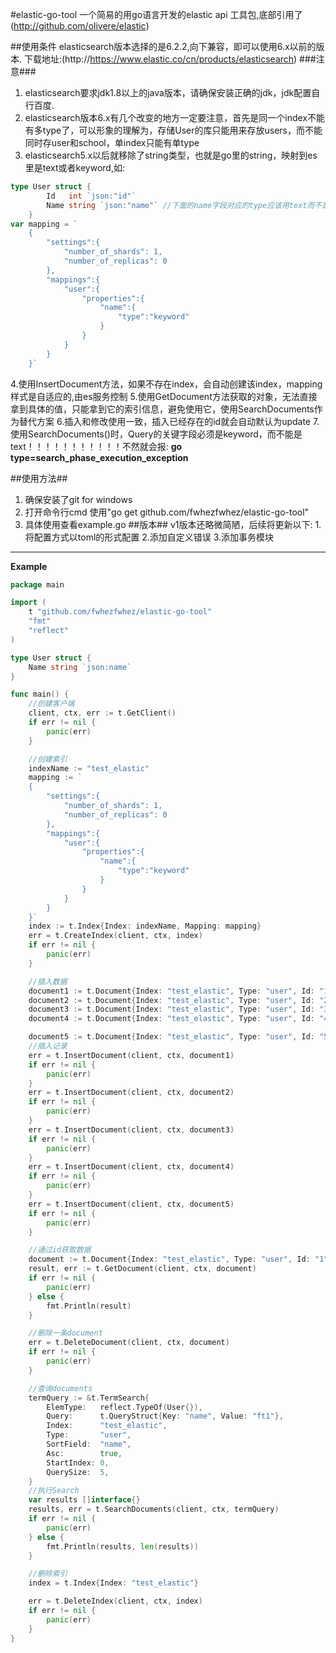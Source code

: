 #elastic-go-tool
一个简易的用go语言开发的elastic api 工具包,底部引用了(http://github.com/olivere/elastic)

##使用条件
elasticsearch版本选择的是6.2.2,向下兼容，即可以使用6.x以前的版本.
下载地址:(http://https://www.elastic.co/cn/products/elasticsearch)
###注意###
1. elasticsearch要求jdk1.8以上的java版本，请确保安装正确的jdk，jdk配置自行百度.
2. elasticsearch版本6.x有几个改变的地方一定要注意，首先是同一个index不能有多type了，可以形象的理解为，存储User的库只能用来存放users，而不能同时存user和school，单index只能有单type
3. elasticsearch5.x以后就移除了string类型，也就是go里的string，映射到es里是text或者keyword,如:
```go
type User struct {
		Id   int `json:"id"`
		Name string `json:"name"` //下面的name字段对应的type应该用text而不是string，用了string会报类型转换的错误
	}
var mapping = `
	{
		"settings":{
			"number_of_shards": 1,
			"number_of_replicas": 0
		},
		"mappings":{
			"user":{
				"properties":{
					"name":{
						"type":"keyword"
					}
				}
			}
		}
	}`
```
4.使用InsertDocument方法，如果不存在index，会自动创建该index，mapping样式是自适应的,由es服务控制
5.使用GetDocument方法获取的对象，无法直接拿到具体的值，只能拿到它的索引信息，避免使用它，使用SearchDocuments作为替代方案
6.插入和修改使用一致，插入已经存在的id就会自动默认为update
7.使用SearchDocuments()时，Query的关键字段必须是keyword，而不能是text！！！！！！！！！！！不然就会报:
**go type=search_phase_execution_exception**

##使用方法##
1. 确保安装了git for windows
2. 打开命令行cmd 使用"go get github.com/fwhezfwhez/elastic-go-tool"
3. 具体使用查看example.go
##版本##
v1版本还略微简陋，后续将更新以下:
1.将配置方式以toml的形式配置
2.添加自定义错误
3.添加事务模块
***

**Example**
```go
package main

import (
	t "github.com/fwhezfwhez/elastic-go-tool"
	"fmt"
	"reflect"
)

type User struct {
	Name string `json:name`
}

func main() {
	//创建客户端
	client, ctx, err := t.GetClient()
	if err != nil {
		panic(err)
	}

	//创建索引
	indexName := "test_elastic"
	mapping := `
	{
		"settings":{
			"number_of_shards": 1,
			"number_of_replicas": 0
		},
		"mappings":{
			"user":{
				"properties":{
					"name":{
						"type":"keyword"
					}
				}
			}
		}
	}`
	index := t.Index{Index: indexName, Mapping: mapping}
	err = t.CreateIndex(client, ctx, index)
	if err != nil {
		panic(err)
	}

	//插入数据
	document1 := t.Document{Index: "test_elastic", Type: "user", Id: "1", Body: `{"name":"ft1"}`}
	document2 := t.Document{Index: "test_elastic", Type: "user", Id: "2", Body: `{"name":"ft1"}`}
	document3 := t.Document{Index: "test_elastic", Type: "user", Id: "3", Body: `{"name":"ft1"}`}
	document4 := t.Document{Index: "test_elastic", Type: "user", Id: "4", Body: `{"name":"ft1"}`}

	document5 := t.Document{Index: "test_elastic", Type: "user", Id: "5", Body: User{Name: "ft2"}}
	//插入记录
	err = t.InsertDocument(client, ctx, document1)
	if err != nil {
		panic(err)
	}
	err = t.InsertDocument(client, ctx, document2)
	if err != nil {
		panic(err)
	}
	err = t.InsertDocument(client, ctx, document3)
	if err != nil {
		panic(err)
	}
	err = t.InsertDocument(client, ctx, document4)
	if err != nil {
		panic(err)
	}
	err = t.InsertDocument(client, ctx, document5)
	if err != nil {
		panic(err)
	}

	//通过id获取数据
	document := t.Document{Index: "test_elastic", Type: "user", Id: "1"}
	result, err := t.GetDocument(client, ctx, document)
	if err != nil {
		panic(err)
	} else {
		fmt.Println(result)
	}

	//删除一条document
	err = t.DeleteDocument(client, ctx, document)
	if err != nil {
		panic(err)
	}

	//查询documents
	termQuery := &t.TermSearch{
		ElemType:   reflect.TypeOf(User{}),
		Query:      t.QueryStruct{Key: "name", Value: "ft1"},
		Index:      "test_elastic",
		Type:       "user",
		SortField:  "name",
		Asc:        true,
		StartIndex: 0,
		QuerySize:  5,
	}
	//执行Search
	var results []interface{}
	results, err = t.SearchDocuments(client, ctx, termQuery)
	if err != nil {
		panic(err)
	} else {
		fmt.Println(results, len(results))
	}

	//删除索引
	index = t.Index{Index: "test_elastic"}

	err = t.DeleteIndex(client, ctx, index)
	if err != nil {
		panic(err)
	}
}



```